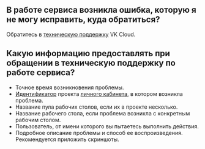 ## В работе сервиса возникла ошибка, которую я не могу исправить, куда обратиться?

Обратитесь в [техническую поддержку](/ru/contacts) VK Cloud.

## Какую информацию предоставлять при обращении в техническую поддержку по работе сервиса?

- Точное время возникновения проблемы.
- [Идентификатор](/ru/base/account/instructions/project-settings/manage#poluchenie_identifikatora_proekta) проекта [личного кабинета](https://mcs.mail.ru/app/), в котором возникла проблема.
- Название пула рабочих столов, если их в проекте несколько.
- Название рабочего стола, если проблема возникла с конкретным рабочим столом.
- Пользователь, от имени которого вы пытаетесь выполнить действия.
- Подробное описание проблемы и способ ее воспроизведения. Рекомендуется приложить скриншоты.
